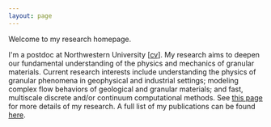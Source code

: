 ```yaml
---
layout: page
---
```


Welcome to my research homepage.

I'm a postdoc at Northwestern University [[cv](cv)]. My research aims to deepen our fundamental understanding of the physics and mechanics of granular materials. Current research interests include understanding the physics of granular phenomena in geophysical and industrial settings; modeling complex flow behaviors of geological and granular materials; and fast, multiscale discrete and/or continuum computational methods. See [this page](research) for more details of my research. A full list of my publications can be found [here](publications).